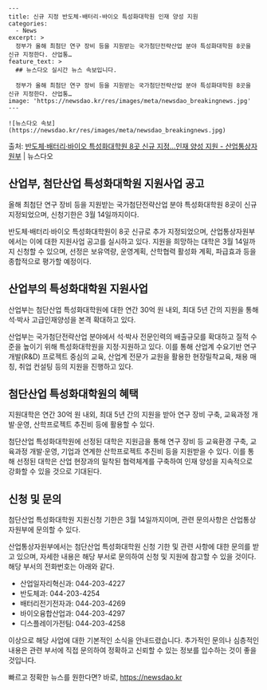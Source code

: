     ---
    title: 신규 지정 반도체·배터리·바이오 특성화대학원 인재 양성 지원
    categories:
      - News
    excerpt: >
      정부가 올해 최첨단 연구 장비 등을 지원받는 국가첨단전략산업 분야 특성화대학원 8곳을 신규 지정한다. 산업통…
    feature_text: >
      ## 뉴스다오 실시간 뉴스 속보입니다.
    
      정부가 올해 최첨단 연구 장비 등을 지원받는 국가첨단전략산업 분야 특성화대학원 8곳을 신규 지정한다. 산업통…
    image: 'https://newsdao.kr/res/images/meta/newsdao_breakingnews.jpg'
    ---
    
    ![뉴스다오 속보](https://newsdao.kr/res/images/meta/newsdao_breakingnews.jpg)

<p>출처: <a href="https://newsdao.kr/3068" rel="dofollow">반도체·배터리·바이오 특성화대학원 8곳 신규 지정…인재 양성 지원 - 산업통상자원부</a> | 뉴스다오</p>

<h2 data-ke-size="size26">산업부, 첨단산업 특성화대학원 지원사업 공고</h2>
<p data-ke-size="size16">올해 최첨단 연구 장비 등을 지원받는 국가첨단전략산업 분야 특성화대학원 8곳이 신규 지정되었으며, 신청기한은 3월 14일까지이다.</p>

반도체·배터리·바이오 특성화대학원이 8곳 신규로 추가 지정되었으며, 산업통상자원부에서는 이에 대한 지원사업 공고를 실시하고 있다. 지원을 희망하는 대학은 3월 14일까지 신청할 수 있으며, 선정은 보유역량, 운영계획, 산학협력 활성화 계획, 파급효과 등을 종합적으로 평가할 예정이다. 

<h2 data-ke-size="size26">산업부의 특성화대학원 지원사업</h2>
<p data-ke-size="size16">산업부는 첨단산업 특성화대학원에 대한 연간 30억 원 내외, 최대 5년 간의 지원을 통해 석·박사 고급인재양성을 본격 확대하고 있다.</p>

산업부는 국가첨단전략산업 분야에서 석·박사 전문인력의 배출규모를 확대하고 질적 수준을 높이기 위해 특성화대학원을 지정·지원하고 있다. 이를 통해 산업계 수요기반 연구개발(R&D) 프로젝트 중심의 교육, 산업계 전문가 교원을 활용한 현장밀착교육, 채용 매칭, 취업 컨설팅 등의 지원을 진행하고 있다.

<h2 data-ke-size="size26">첨단산업 특성화대학원의 혜택</h2>
<p data-ke-size="size16">지원대학은 연간 30억 원 내외, 최대 5년 간의 지원을 받아 연구 장비 구축, 교육과정 개발·운영, 산학프로젝트 추진비 등에 활용할 수 있다.</p>
   
첨단산업 특성화대학원에 선정된 대학은 지원금을 통해 연구 장비 등 교육환경 구축, 교육과정 개발·운영, 기업과 연계한 산학프로젝트 추진비 등을 지원받을 수 있다. 이를 통해 선정된 대학은 산업 현장과의 밀착된 협력체계를 구축하여 인재 양성을 지속적으로 강화할 수 있을 것으로 기대된다.

<h2 data-ke-size="size26">신청 및 문의</h2>
<p data-ke-size="size16">첨단산업 특성화대학원 지원신청 기한은 3월 14일까지이며, 관련 문의사항은 산업통상자원부에 문의할 수 있다.</p>
   
산업통상자원부에서는 첨단산업 특성화대학원 신청 기한 및 관련 사항에 대한 문의를 받고 있으며, 자세한 내용은 해당 부서로 문의하여 신청 및 지원에 참고할 수 있을 것이다. 해당 부서의 전화번호는 아래와 같다.
- 산업일자리혁신과: 044-203-4227
- 반도체과: 044-203-4254
- 배터리전기전자과: 044-203-4269
- 바이오융합산업과: 044-203-4297
- 디스플레이가전팀: 044-203-4258

이상으로 해당 사업에 대한 기본적인 소식을 안내드렸습니다. 추가적인 문의나 심층적인 내용은 관련 부서에 직접 문의하여 정확하고 신뢰할 수 있는 정보를 입수하는 것이 좋을 것입니다.
 

빠르고 정확한 뉴스를 원한다면? 바로, <a href="https://newsdao.kr" rel="dofollow">https://newsdao.kr</a>


    

